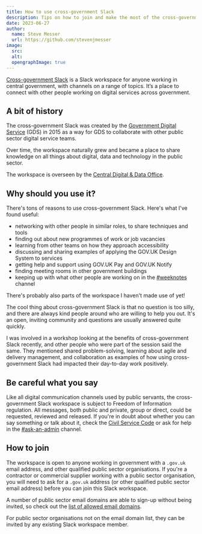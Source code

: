```yaml
---
title: How to use cross-government Slack
description: Tips on how to join and make the most of the cross-government Slack workspace.
date: 2023-06-27
author:
  name: Steve Messer
  url: https://github.com/stevenjmesser
image:
  src: 
  alt: 
  opengraphImage: true
---
```


[Cross-government Slack](https://ukgovernmentdigital.slack.com/) is a Slack workspace for anyone working in central government, with channels on a range of topics. It’s a place to connect with other people working on digital services across government.

## A bit of history

The cross-government Slack was created by the [Government Digital Service](https://www.gov.uk/government/organisations/government-digital-service) (GDS) in 2015 as a way for GDS to collaborate with other public sector digital service teams.

Over time, the workspace naturally grew and became a place to share knowledge on all things about digital, data and technology in the public sector.

The workspace is overseen by the [Central Digital & Data Office](https://www.gov.uk/government/organisations/central-digital-and-data-office).

## Why should you use it?

There's tons of reasons to use cross-government Slack. Here's what I've found useful:

* networking with other people in similar roles, to share techniques and tools
* finding out about new programmes of work or job vacancies
* learning from other teams on how they approach accessibility
* discussing and sharing examples of applying the GOV.UK Design System to services
* getting help and support using GOV.UK Pay and GOV.UK Notify
* finding meeting rooms in other government buildings
* keeping up with what other people are working on in the [#weeknotes](https://ukgovernmentdigital.slack.com/archives/CE2K1LU3Y) channel

There's probably also parts of the workspace I haven't made use of yet!

The cool thing about cross-government Slack is that no question is too silly, and there are always kind people around who are willing to help you out. It's an open, inviting community and questions are usually answered quite quickly.

I was involved in a workshop looking at the benefits of cross-government Slack recently, and other people who were part of the session said the same. They mentioned shared problem-solving, learning about agile and delivery management, and collaboration as examples of how using cross-government Slack had impacted their day-to-day work positively.

## Be careful what you say

Like all digital communication channels used by public servants, the cross-government Slack workspace is subject to Freedom of Information regulation. All messages, both public and private, group or direct, could be requested, reviewed and released. If you're in doubt about whether you can say something or talk about it, check the [Civil Service Code](https://www.gov.uk/government/publications/civil-service-code/the-civil-service-code) or ask for help in the [#ask-an-admin](https://ukgovernmentdigital.slack.com/archives/C039WM501EK) channel.

## How to join

The workspace is open to anyone working in government with a `.gov.uk` email address, and other qualified public sector organisations. If you're a contractor or commercial supplier working with a public sector organisation, you will need to ask for a `.gov.uk` address (or other qualified public sector email address) before you can join this Slack workspace.

A number of public sector email domains are able to sign-up without being invited, so check out the [list of allowed email domains](https://ukgovernmentdigital.slack.com/signup#/domain-signup).

For public sector organisations not on the email domain list, they can be invited by any existing Slack workspace member.

